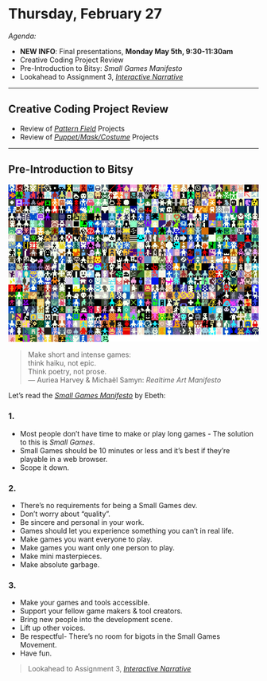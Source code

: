 # Thursday, February 27

*Agenda:*

* **NEW INFO**: Final presentations, **Monday May 5th, 9:30-11:30am**
* Creative Coding Project Review
* Pre-Introduction to Bitsy: *Small Games Manifesto*
* Lookahead to Assignment 3, [*Interactive Narrative*](../assignments/interactive_narrative/readme.md)

---

## Creative Coding Project Review

* Review of [*Pattern Field*](https://openprocessing.org/class/95759/#/c/96712) Projects
* Review of [*Puppet/Mask/Costume*](https://openprocessing.org/class/95759/#/c/96713) Projects

---

## Pre-Introduction to Bitsy

![bitsy_mosaic_ragzouken.gif](img/bitsy_mosaic_ragzouken.gif)


> Make short and intense games:<br />
> think haiku, not epic.<br />
> Think poetry, not prose.<br />
> — Auriea Harvey & Michaël Samyn: *Realtime Art Manifesto*

Let’s read the [*Small Games Manifesto*](https://ebeth.itch.io/small-games-manifesto) by Ebeth:

### 1.

* Most people don’t have time to make or play long games - The solution to this is *Small Games*.
* Small Games should be 10 minutes or less and it’s best if they’re playable in a web browser.
* Scope it down.

### 2.

* There’s no requirements for being a Small Games dev.
* Don’t worry about “quality”.
* Be sincere and personal in your work.
* Games should let you experience something you can’t in real life.
* Make games you want everyone to play.
* Make games you want only one person to play.
* Make mini masterpieces.
* Make absolute garbage.

### 3.

* Make your games and tools accessible.
* Support your fellow game makers & tool creators.
* Bring new people into the development scene.
* Lift up other voices.
* Be respectful- There’s no room for bigots in the Small Games Movement.
* Have fun.

> Lookahead to Assignment 3, [*Interactive Narrative*](../assignments/interactive_narrative/readme.md)